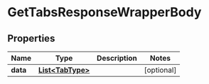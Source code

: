 

# GetTabsResponseWrapperBody


## Properties

Name | Type | Description | Notes
------------ | ------------- | ------------- | -------------
**data** | [**List&lt;TabType&gt;**](TabType.md) |  |  [optional]



